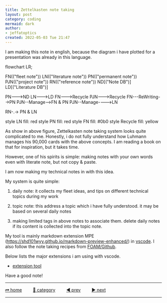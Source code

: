 ```yaml
---
title: Zettelkasten note taking
layout: post
category: coding
mermaid: dark
author: 
- jeffatoptics
created: 2022-05-03 Tue 21:47
---
```


I am making this note in english, because the diagram i have plotted for a presentation was already in this language.


<div class='mermaid'>

flowchart LR;

FN(("fleet note"))
LN(("literature note"))
PN(("permanent note"))
PJN(("project note"))
RN(("reference note"))
ND[("Note DB")]
LD[("Literature DB")]

PN--->ND
LN--->LD
FN--->Recycle
PJN--->Recycle
FN---ReWriting-->PN
PJN--Manage-->FN & PN
PJN--Manage---->LN

RN-.-> PN & LN

style LN fill: red 
style PN fill: red
style FN fill: #0b0
style Recycle fill: yellow

</div>

As show in above figure, Zettelkasten note taking system looks quite complicated to me. Honestly, i do not fully understand how Luhmann manages his 90,000 cards with the above concepts. I am reading a book on that for inspiration, but it takes time.

However, one of his spirits is simple: making notes with your own words even with literate note, but not copy & paste.

I am now making my technical notes in with this idea.

My system is quite simple:

1. daily note: it collects my fleet ideas, and tips on different technical topics during my work

1. topic note: this address a topic which i have fully understood. it may be based on several daily notes

1. making limited tags in above notes to associate them. delete daily notes if its content is collected into the topic note.

My tool is mainly markdown extension MPE (https://shd101wyy.github.io/markdown-preview-enhanced/) in [vscode](https://code.visualstudio.com/). 
I also follow the note taking recipes from [FOAM/Github](https://github.com/foambubble/foam).

Below lists the major extensions i am using with vscode.

- [extension tool](../assets/file/2022-05-03-zettelkasten-extension.html)

Have a good note!



---

[⏮ home](../index.md) &nbsp; &nbsp; &nbsp; &nbsp; [🔀 category](../category.md) &nbsp; &nbsp; &nbsp; &nbsp; [◀️ prev](2022-05-03-make-emoji-colorful.md) &nbsp; &nbsp; &nbsp; &nbsp; [▶️ next]()

---
